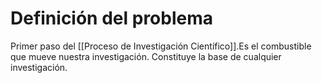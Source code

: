 # Definición del problema
Primer paso del [[Proceso de Investigación Científico]].Es el combustible que mueve nuestra investigación. Constituye la base de cualquier investigación.